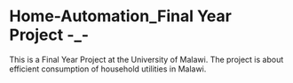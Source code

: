 # Home-Automation_Final Year Project -_-
This is a Final Year Project at the University of Malawi. 
The project is about efficient consumption of household utilities in Malawi.